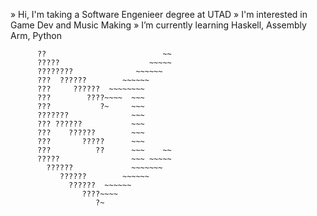 » Hi, I'm taking a Software Engenieer degree at UTAD
» I'm interested in Game Dev and Music Making
» I’m currently learning Haskell, Assembly Arm, Python

          ??                          ~~
          ?????                    ~~~~~
          ????????              ~~~~~~
          ???  ??????        ~~~~~~
          ???     ??????  ~~~~~~~~
          ???        ????~~~~  ~~~
          ???           ?~     ~~~
          ???????              ~~~
          ??? ??????           ~~~
          ???    ??????        ~~~
          ???       ?????      ~~~
          ???          ??      ~~~    ~~
          ?????                ~~~ ~~~~~
            ??????             ~~~~~~~
               ??????        ~~~~~~
                 ??????  ~~~~~~
                    ????~~~~
                       ?~

<!---
Alp3xUni/Alp3xUni is a ✨ special ✨ repository because its `README.md` (this file) appears on your GitHub profile.
You can click the Preview link to take a look at your changes.
--->
